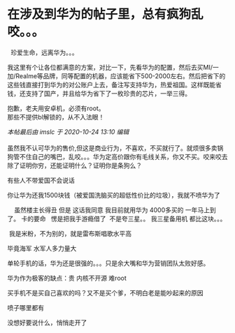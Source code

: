 # 在涉及到华为的帖子里，总有疯狗乱咬。。。


<img src="static/image/smiley/yct/022.gif" smilieid="42" border="0" alt="" />&nbsp;&nbsp;珍爱生命，远离华为。。。

我这里有个让各位都满意的方案，对比一下，先看华为的配置，然后去买MI/一加/Realme等品牌，同等配置的机器，应该能省下500-2000左右。然后把省下的这些钱直接打到华为的对公账户上去，备注写支持华为，热爱祖国。这样既能省钱，还支持了国产，并且给华为省下了一枚珍贵的芯片，一举三得。

抱歉，老夫用安卓机，必须有root。<br />
那些不提供bl解锁的，从不入法眼！

<i class="pstatus"> 本帖最后由 imslc 于 2020-10-24 13:10 编辑 </i><br />
<br />
虽然我不认可华为的售价,但这是商业行为，不喜欢，不买就行了。就烦很多卖锅狗管不住自己的嘴巴，乱咬。。。华为定高价跟你有毛线关系，你又不买。咬来咬去除了证明你穷，还能证明什么？证明你是条狗么？

有些人不带爱国不会说话

你让华为还我1500块钱（被爱国洗脑买的超低性价比的垃圾），我就不喷华为了<img src="static/image/smiley/yct/015.gif" smilieid="38" border="0" alt="" />

&nbsp; &nbsp; 虽然楼主长得丑 但是 这话我同意 我目前就用华为 4000多买的 一年马上到了。 卡的要命&nbsp; &nbsp;愣是把我手游瘾借了&nbsp;&nbsp;不是夸三星。。 我三星备用机 都比这块。。。

<img src="static/image/smiley/default/lol.gif" smilieid="12" border="0" alt="" /> 我是米粉，不为别的，就是雷布斯唱歌水平高<img src="static/image/smiley/default/titter.gif" smilieid="9" border="0" alt="" />

毕竟海军 水军人多力量大

单轮手机的话，华为还是很强的。。。只是余大嘴和华为营销团队太败好感。

华为作为极客的缺点：贵 内核不开源 难root

买手机不是买自己喜欢的吗？又不是买个爹，不明白老是能吵起来的原因

喷子哪里都有

没想好要说什么，悄悄走开了

